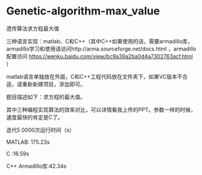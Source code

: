 # Genetic-algorithm-max_value

遗传算法求方程最大值

三种语言实现：matlab、C和C++（其中C++如果使用的话，需要armadillo库，armadillo学习和使用请访问http://arma.sourceforge.net/docs.html ，armadillo配置访问 https://wenku.baidu.com/view/bc9a39a2ba0d4a7302763acf.html ）

matlab语言单独放在外面，C和C++工程代码放在文件夹下，如果VC版本不合适，请重新新建项目，添加即可。


题目描述如下：求方程的最大值。

其中三种编程实现算法的效率对比，可以详情看我上传的PPT。参数一样的时候，速度最快的肯定是C了。
  
 迭代5 0000次运行时间（s）
 
 MATLAB: 175.23s
 
 C     :16.59s
 
 C++ Armadillo库:42.34s


  
 





